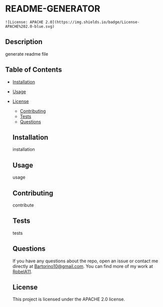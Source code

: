 # README-GENERATOR
    ![License: APACHE 2.0](https://img.shields.io/badge/License-APACHE%202.0-blue.svg)
  
  ## Description
  
  generate readme file
  
  ## Table of Contents
  
  * [Installation](#installation)
  * [Usage](#usage)
  
* [License](#license)

  * [Contributing](#contributing)
  * [Tests](#tests)
  * [Questions](#questions)
  
  ## Installation
  
  installation
  
  ## Usage
  
  usage
  
  ## Contributing
  
  contribute
  
  ## Tests
  
  tests
  
  ## Questions
  
  If you have any questions about the repo, open an issue or contact me directly at Bartorino10@gmail.com. You can find more of my work at [RobelA11](https://github.com/RobelA11/).
  
  ## License
  
  This project is licensed under the APACHE 2.0 license.
  
  